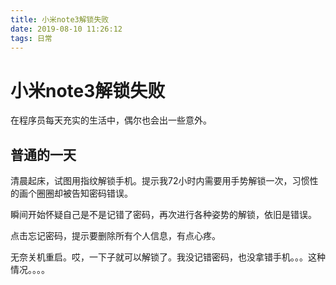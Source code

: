 ```yaml
---
title: 小米note3解锁失败
date: 2019-08-10 11:26:12
tags: 日常
---
```


# 小米note3解锁失败

在程序员每天充实的生活中，偶尔也会出一些意外。
<!--more-->
## 普通的一天
清晨起床，试图用指纹解锁手机。提示我72小时内需要用手势解锁一次，习惯性的画个圈圈却被告知密码错误。

瞬间开始怀疑自己是不是记错了密码，再次进行各种姿势的解锁，依旧是错误。

点击忘记密码，提示要删除所有个人信息，有点心疼。

无奈关机重启。哎，一下子就可以解锁了。我没记错密码，也没拿错手机。。。这种情况。。。。
